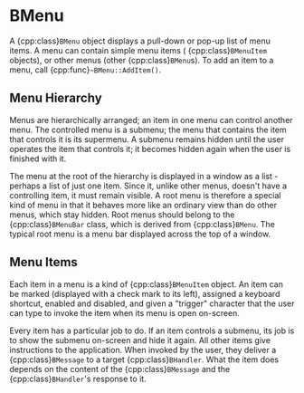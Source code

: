 # BMenu

A {cpp:class}`BMenu` object displays a pull-down or pop-up list of menu
items. A menu can contain simple menu items ( {cpp:class}`BMenuItem`
objects), or other menus (other {cpp:class}`BMenu`s). To add an item to a
menu, call {cpp:func}`~BMenu::AddItem()`.

## Menu Hierarchy

Menus are hierarchically arranged; an item in one menu can control another
menu. The controlled menu is a submenu; the menu that contains the item
that controls it is its supermenu. A submenu remains hidden until the user
operates the item that controls it; it becomes hidden again when the user
is finished with it.

The menu at the root of the hierarchy is displayed in a window as a list -
perhaps a list of just one item. Since it, unlike other menus, doesn't have
a controlling item, it must remain visible. A root menu is therefore a
special kind of menu in that it behaves more like an ordinary view than do
other menus, which stay hidden. Root menus should belong to the
{cpp:class}`BMenuBar` class, which is derived from {cpp:class}`BMenu`. The
typical root menu is a menu bar displayed across the top of a window.

## Menu Items

Each item in a menu is a kind of {cpp:class}`BMenuItem` object. An item
can be marked (displayed with a check mark to its left), assigned a
keyboard shortcut, enabled and disabled, and given a "trigger" character
that the user can type to invoke the item when its menu is open on-screen.

Every item has a particular job to do. If an item controls a submenu, its
job is to show the submenu on-screen and hide it again. All other items
give instructions to the application. When invoked by the user, they
deliver a {cpp:class}`BMessage` to a target {cpp:class}`BHandler`. What the
item does depends on the content of the {cpp:class}`BMessage` and the
{cpp:class}`BHandler`'s response to it.
